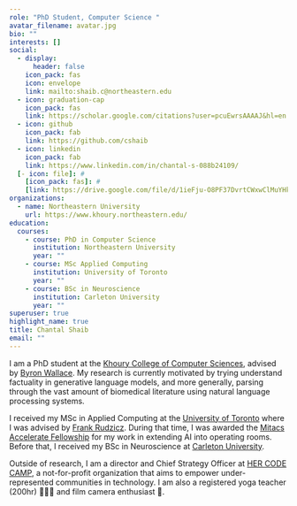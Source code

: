 ```yaml
---
role: "PhD Student, Computer Science "
avatar_filename: avatar.jpg
bio: ""
interests: []
social:
  - display:
      header: false
    icon_pack: fas
    icon: envelope
    link: mailto:shaib.c@northeastern.edu
  - icon: graduation-cap
    icon_pack: fas
    link: https://scholar.google.com/citations?user=pcuEwrsAAAAJ&hl=en
  - icon: github
    icon_pack: fab
    link: https://github.com/cshaib
  - icon: linkedin
    icon_pack: fab
    link: https://www.linkedin.com/in/chantal-s-088b24109/
  [- icon: file]: #
    [icon_pack: fas]: #
    [link: https://drive.google.com/file/d/1ieFju-O8PF37DvrtCWxwClMuYHkiWrLb/view?usp=sharing]]: #
organizations:
  - name: Northeastern University
    url: https://www.khoury.northeastern.edu/
education:
  courses:
    - course: PhD in Computer Science
      institution: Northeastern University
      year: ""
    - course: MSc Applied Computing
      institution: University of Toronto
      year: ""
    - course: BSc in Neuroscience
      institution: Carleton University
      year: ""
superuser: true
highlight_name: true
title: Chantal Shaib
email: ""
---
```

I am a PhD student at the [Khoury College of Computer Sciences](https://www.khoury.northeastern.edu/), advised by [Byron Wallace](https://www.byronwallace.com/). My research is currently motivated by trying understand factuality in generative language models, and more generally, parsing through the vast amount of biomedical literature using natural language processing systems.

I received my MSc in Applied Computing at the [University of Toronto](https://mscac.utoronto.ca/) where I was advised by [Frank Rudzicz](http://www.cs.toronto.edu/~frank/). During that time, I was awarded the [Mitacs Accelerate Fellowship](https://www.mitacs.ca/en/programs/accelerate/fellowship) for my work in extending AI into operating rooms. Before that, I received my BSc in Neuroscience at [Carleton University](https://carleton.ca/neuroscience/).

Outside of research, I am a director and Chief Strategy Officer at [HER CODE CAMP](http://hercodecamp.com/), a not-for-profit organization that aims to empower under-represented communities in technology. I am also a registered yoga teacher (200hr) 🧘🏻‍♀️ and film camera enthusiast 📸.
